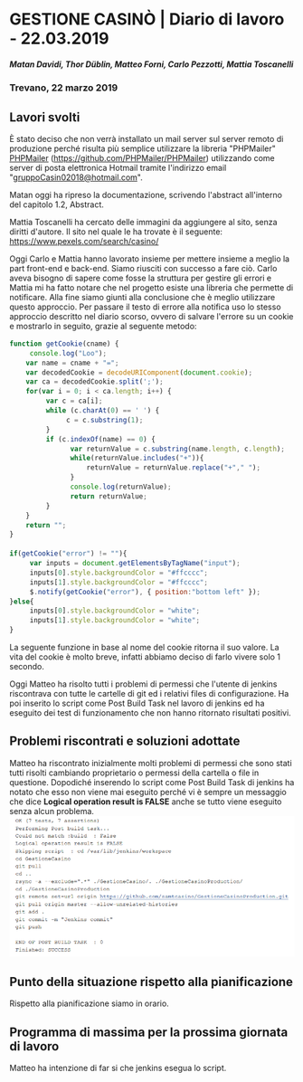 # GESTIONE CASINÒ | Diario di lavoro - 22.03.2019
##### Matan Davidi, Thor Düblin, Matteo Forni, Carlo Pezzotti, Mattia Toscanelli
### Trevano, 22 marzo 2019

## Lavori svolti
È stato deciso che non verrà installato un mail server sul server remoto di produzione perché risulta più semplice utilizzare la libreria "PHPMailer" [PHPMailer](https://github.com/PHPMailer/PHPMailer) (https://github.com/PHPMailer/PHPMailer) utilizzando come server di posta elettronica Hotmail tramite l'indirizzo email "gruppoCasin02018@hotmail.com".

Matan oggi ha ripreso la documentazione, scrivendo l'abstract all'interno del capitolo 1.2, Abstract.

Mattia Toscanelli ha cercato delle immagini da aggiungere al sito, senza diritti d'autore. Il sito nel quale le ha trovate è il seguente: https://www.pexels.com/search/casino/

Oggi Carlo e Mattia hanno lavorato insieme per mettere insieme a meglio la part front-end e back-end. Siamo riusciti con successo a fare ciò. Carlo aveva bisogno di sapere come fosse la struttura per gestire gli errori e Mattia mi ha fatto notare che nel progetto esiste una libreria che permette di notificare. Alla fine siamo giunti alla conclusione che è meglio utilizzare questo approccio.
Per passare il testo di errore alla notifica uso lo stesso approccio descritto nel diario scorso, ovvero di salvare l'errore su un cookie e mostrarlo in seguito, grazie al seguente metodo:

```javascript
function getCookie(cname) {
     console.log("Loo");
    var name = cname + "=";
    var decodedCookie = decodeURIComponent(document.cookie);
    var ca = decodedCookie.split(';');
    for(var i = 0; i < ca.length; i++) {
         var c = ca[i];
         while (c.charAt(0) == ' ') {
              c = c.substring(1);
         }
         if (c.indexOf(name) == 0) {
               var returnValue = c.substring(name.length, c.length);
               while(returnValue.includes("+")){
                   returnValue = returnValue.replace("+"," ");
               }
               console.log(returnValue);
               return returnValue;
         }
    }
    return "";
}

if(getCookie("error") != ""){
     var inputs = document.getElementsByTagName("input");
     inputs[0].style.backgroundColor = "#ffcccc";
     inputs[1].style.backgroundColor = "#ffcccc";
     $.notify(getCookie("error"), { position:"bottom left" });          
}else{
     inputs[0].style.backgroundColor = "white";
     inputs[1].style.backgroundColor = "white";
}
```
La seguente funzione in base al nome del cookie ritorna il suo valore.
La vita del cookie è molto breve, infatti abbiamo deciso di farlo vivere solo 1 secondo.

Oggi Matteo ha risolto tutti i problemi di permessi che l'utente di jenkins riscontrava con tutte le cartelle di git ed i relativi files di configurazione.
Ha poi inserito lo script come Post Build Task nel lavoro di jenkins ed ha eseguito dei test di funzionamento che non hanno ritornato risultati positivi.

##  Problemi riscontrati e soluzioni adottate
Matteo ha riscontrato inizialmente molti problemi di permessi che sono stati tutti risolti cambiando proprietario o permessi della cartella o file in questione. Dopodiché inserendo lo script come Post Build Task di jenkins ha notato che esso non viene mai eseguito perché vi è sempre un messaggio che dice **Logical operation result is FALSE** anche se tutto viene eseguito senza alcun problema.
![jenkins skip script](../media/JenkinsSkipScript.png)

##  Punto della situazione rispetto alla pianificazione
Rispetto alla pianificazione siamo in orario.

## Programma di massima per la prossima giornata di lavoro
Matteo ha intenzione di far si che jenkins esegua lo script.
